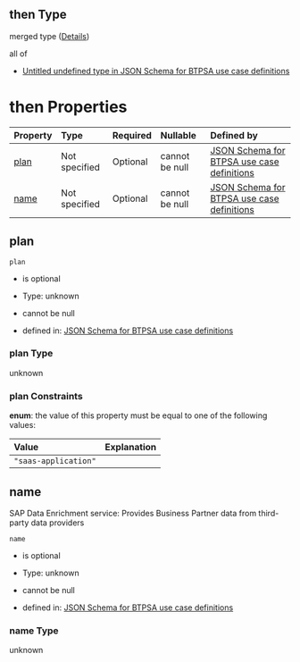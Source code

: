 ## then Type

merged type ([Details](btpsa-usecase-properties-services-items-allof-2-then-allof-54-then.md))

all of

*   [Untitled undefined type in JSON Schema for BTPSA use case definitions](btpsa-usecase-properties-services-items-allof-2-then-allof-54-then-allof-0.md "check type definition")

# then Properties

| Property      | Type          | Required | Nullable       | Defined by                                                                                                                                                                                                            |
| :------------ | :------------ | :------- | :------------- | :-------------------------------------------------------------------------------------------------------------------------------------------------------------------------------------------------------------------- |
| [plan](#plan) | Not specified | Optional | cannot be null | [JSON Schema for BTPSA use case definitions](btpsa-usecase-properties-services-items-allof-2-then-allof-54-then-properties-plan.md "undefined#/properties/services/items/allOf/2/then/allOf/54/then/properties/plan") |
| [name](#name) | Not specified | Optional | cannot be null | [JSON Schema for BTPSA use case definitions](btpsa-usecase-properties-services-items-allof-2-then-allof-54-then-properties-name.md "undefined#/properties/services/items/allOf/2/then/allOf/54/then/properties/name") |

## plan



`plan`

*   is optional

*   Type: unknown

*   cannot be null

*   defined in: [JSON Schema for BTPSA use case definitions](btpsa-usecase-properties-services-items-allof-2-then-allof-54-then-properties-plan.md "undefined#/properties/services/items/allOf/2/then/allOf/54/then/properties/plan")

### plan Type

unknown

### plan Constraints

**enum**: the value of this property must be equal to one of the following values:

| Value                | Explanation |
| :------------------- | :---------- |
| `"saas-application"` |             |

## name

SAP Data Enrichment service: Provides Business Partner data from third-party data providers

`name`

*   is optional

*   Type: unknown

*   cannot be null

*   defined in: [JSON Schema for BTPSA use case definitions](btpsa-usecase-properties-services-items-allof-2-then-allof-54-then-properties-name.md "undefined#/properties/services/items/allOf/2/then/allOf/54/then/properties/name")

### name Type

unknown
